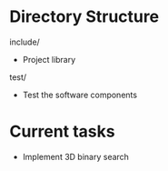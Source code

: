# Directory Structure
include/
- Project library

test/
- Test the software components

# Current tasks
- Implement 3D binary search